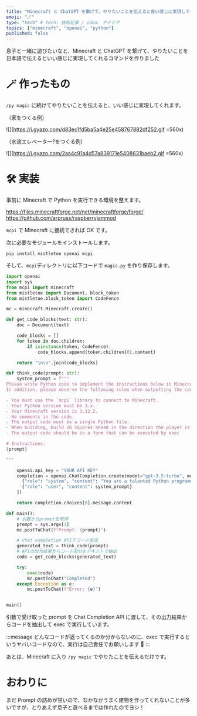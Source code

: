 ```yaml
---
title: "Minecraft と ChatGPT を繋げて、やりたいことを伝えると良い感じに実現してくれるコマンドを作る"
emoji: "🪄"
type: "tech" # tech: 技術記事 / idea: アイデア
topics: ["minecraft", "openai", "python"]
published: false
---
```


息子と一緒に遊びたいなと、Minecraft と ChatGPT を繋げて、やりたいことを日本語で伝えるといい感じに実現してくれるコマンドを作りました

# 🪄 作ったもの

`/py magic` に続けてやりたいことを伝えると、いい感じに実現してくれます。

（家をつくる例）

![](https://i.gyazo.com/d83ec1fd5ba5a4e25e458767882df252.gif =560x)

（水流エレベーター?をつくる例）

![](https://i.gyazo.com/2aa4c91a4d57a839171e5408631baeb2.gif =560x)

# 🛠️ 実装

事前に Minecraft で Python を実行できる環境を整えます。

https://files.minecraftforge.net/net/minecraftforge/forge/
https://github.com/arpruss/raspberryjammod

`mcpi` で Minecraft に接続できれば OK です。

次に必要なモジュールをインストールします。

```
pip install mistletoe openai mcpi
```

そして、`mcpi`ディレクトリに以下コードで `magic.py` を作り保存します。

```python:magic.py
import openai
import sys
from mcpi import minecraft
from mistletoe import Document, block_token
from mistletoe.block_token import CodeFence

mc = minecraft.Minecraft.create()

def get_code_blocks(text: str):
    doc = Document(text)

    code_blocks = []
    for token in doc.children:
        if isinstance(token, CodeFence):
            code_blocks.append(token.children[0].content)

    return "\n\n".join(code_blocks)

def think_code(prompt: str):
    system_prompt = f"""
Please write Python code to implement the instructions below in Minecraft.
In addition, please observe the following rules when outputting the code.

- You must use the `mcpi` library to connect to Minecraft.
- Your Python version must be 3.x.
- Your Minecraft version is 1.12.2.
- No comments in the code.
- The output code must be a single Python file.
- When building, build 20 squares ahead in the direction the player is looking.
- The output code should be in a form that can be executed by exec

# Instructions:
{prompt}

"""

    openai.api_key = "YOUR API KEY"
    completion = openai.ChatCompletion.create(model="gpt-3.5-turbo", messages=[
      {"role": "system", "content": "You are a talented Python programmer and Minecraft builder.You can use mcpi to control Minecraft"},
      {"role": "user", "content": system_prompt}
    ])

    return completion.choices[0].message.content

def main():
    # 引数からpromptを取得
    prompt = sys.argv[1]
    mc.postToChat(f"Prompt: {prompt}")

    # chat completion APIでコード生成
    generated_text = think_code(prompt)
    # APIの出力結果からコード部分をテキストで抽出
    code = get_code_blocks(generated_text)

    try:
        exec(code)
        mc.postToChat("Completed")
    except Exception as e:
        mc.postToChat(f"Error: {e}")


main()
```

引数で受け取った prompt を Chat Completion API に渡して、その出力結果からコードを抽出して exec で実行しています。

:::message
どんなコードが返ってくるのか分からないのに、exec で実行するというヤバいコードなので、実行は自己責任でお願いします 🙏
:::

あとは、Minecraft に入り `/py magic` でやりたことを伝えるだけです。

# おわりに

まだ Prompt の詰めが甘いので、なかなかうまく建物を作ってくれないことが多いですが、とりあえず息子と遊べるまでは作れたのでヨシ！
